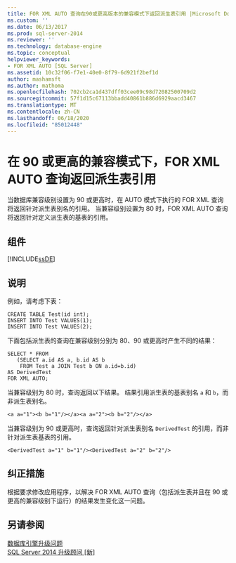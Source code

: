 ```yaml
---
title: FOR XML AUTO 查询在90或更高版本的兼容模式下返回派生表引用 |Microsoft Docs
ms.custom: ''
ms.date: 06/13/2017
ms.prod: sql-server-2014
ms.reviewer: ''
ms.technology: database-engine
ms.topic: conceptual
helpviewer_keywords:
- FOR XML AUTO [SQL Server]
ms.assetid: 10c32f06-f7e1-40e0-8f79-6d921f2bef1d
author: mashamsft
ms.author: mathoma
ms.openlocfilehash: 702cb2ca1d437dff03cee09c98d72082500709d2
ms.sourcegitcommit: 57f1d15c67113bbadd40861b886d6929aacd3467
ms.translationtype: MT
ms.contentlocale: zh-CN
ms.lasthandoff: 06/18/2020
ms.locfileid: "85012448"
---
```

# <a name="for-xml-auto-queries-return-derived-table-references-in-90-or-later-compatibility-modes"></a>在 90 或更高的兼容模式下，FOR XML AUTO 查询返回派生表引用
  当数据库兼容级别设置为 90 或更高时，在 AUTO 模式下执行的 FOR XML 查询将返回针对派生表别名的引用。 当兼容级别设置为 80 时，FOR XML AUTO 查询将返回针对定义派生表的基表的引用。  
  
## <a name="component"></a>组件  
 [!INCLUDE[ssDE](../../includes/ssde-md.md)]  
  
## <a name="description"></a>说明  
 例如，请考虑下表：  
  
```  
CREATE TABLE Test(id int);  
INSERT INTO Test VALUES(1);  
INSERT INTO Test VALUES(2);  
```  
  
 下面包括派生表的查询在兼容级别分别为 80、90 或更高时产生不同的结果：  
  
```  
SELECT * FROM   
   (SELECT a.id AS a, b.id AS b   
    FROM Test a JOIN Test b ON a.id=b.id)  
AS DerivedTest   
FOR XML AUTO;  
```  
  
 当兼容级别为 80 时，查询返回以下结果。 结果引用派生表的基表别名 `a` 和 `b`，而非派生表别名。  
  
```  
<a a="1"><b b="1"/></a><a a="2"><b b="2"/></a>  
```  
  
 当兼容级别为 90 或更高时，查询返回针对派生表别名 `DerivedTest` 的引用，而非针对派生表基表的引用。  
  
```  
<DerivedTest a="1" b="1"/><DerivedTest a="2" b="2"/>  
```  
  
## <a name="corrective-action"></a>纠正措施  
 根据要求修改应用程序，以解决 FOR XML AUTO 查询（包括派生表并且在 90 或更高的兼容级别下运行）的结果发生变化这一问题。  
  
## <a name="see-also"></a>另请参阅  
 [数据库引擎升级问题](../../../2014/sql-server/install/database-engine-upgrade-issues.md)   
 [SQL Server 2014 升级顾问 &#91;新&#93;](sql-server-2014-upgrade-advisor.md)  
  
  

